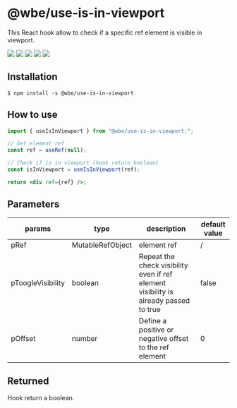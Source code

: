 # @wbe/use-is-in-viewport

This React hook allow to check if a specific ref element is visible in viewport.

![](https://img.shields.io/npm/v/@wbe/use-is-in-viewport/latest.svg)
![](https://img.shields.io/bundlephobia/minzip/@wbe/use-is-in-viewport.svg)
![](https://img.shields.io/david/willybrauner/libraries.svg?path=packages%2Freact-hooks%2Fuse-is-in-viewport)
![](https://img.shields.io/npm/dt/@wbe/use-is-in-viewport.svg)
![](https://img.shields.io/npm/l/@wbe/use-is-in-viewport.svg)

## Installation

```shell script
$ npm install -s @wbe/use-is-in-viewport
```

## How to use

```jsx
import { useIsInViewport } from "@wbe/use-is-in-viewport;";

// Get element ref
const ref = useRef(null);

// Check if is in viewport (hook return boolean)
const isInViewport = useIsInViewport(ref);

return <div ref={ref} />;
```

## Parameters

| params            | type                          | description                                                                          | default value |
| ----------------- | ----------------------------- | ------------------------------------------------------------------------------------ | ------------- |
| pRef              | MutableRefObject<HTMLElement> | element ref                                                                          | /             |
| pToogleVisibility | boolean                       | Repeat the check visibility even if ref element visibility is already passed to true | false         |
| pOffset           | number                        | Define a positive or negative offset to the ref element                              | 0             |

## Returned

Hook return a boolean.
